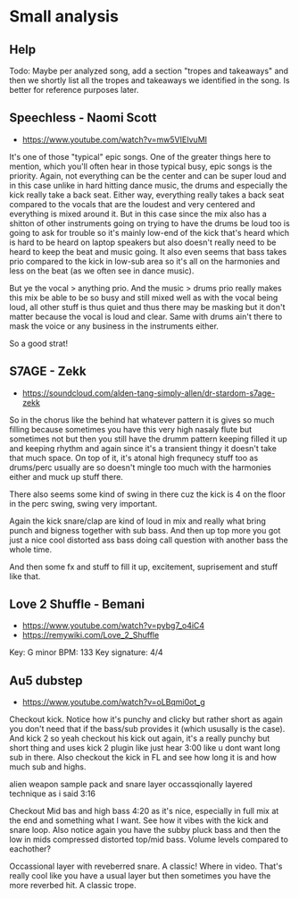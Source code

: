 # Small analysis

## Help
Todo: Maybe per analyzed song, add a section "tropes and takeaways" and then we shortly list all the tropes and takeaways we identified in the song. Is better for reference purposes later.

## Speechless - Naomi Scott
- https://www.youtube.com/watch?v=mw5VIEIvuMI

It's one of those "typical" epic songs. One of the greater things here to mention, which you'll often hear in those typical busy, epic songs is the priority. Again, not everything can be the center and can be super loud and in this case unlike in hard hitting dance music, the drums and especially the kick really take a back seat. Either way, everything really takes a back seat compared to the vocals that are the loudest and very centered and everything is mixed around it. But in this case since the mix also has a shitton of other instruments going on trying to have the drums be loud too is going to ask for trouble so it's mainly low-end of the kick that's heard which is hard to be heard on laptop speakers but also doesn't really need to be heard to keep the beat and music going. It also even seems that bass takes prio compared to the kick in low-sub area so it's all on the harmonies and less on the beat (as we often see in dance music).

But ye the vocal > anything prio. And the music > drums prio really makes this mix be able to be so busy and still mixed well as with the vocal being loud, all other stuff is thus quiet and thus there may be masking but it don't matter because the vocal is loud and clear. Same with drums ain't there to mask the voice or any business in the instruments either.

So a good strat!

## S7AGE - Zekk
- https://soundcloud.com/alden-tang-simply-allen/dr-stardom-s7age-zekk

So in the chorus like the behind hat whatever pattern it is gives so much filling because sometimes you have this very high nasaly flute but sometimes not but then you still have the drumm pattern keeping filled it up and keeping rhythm and again since it's a transient thingy it doesn't take that much space. On top of it, it's atonal high frequnecy stuff too as drums/perc usually are so doesn't mingle too much with the harmonies either and muck up stuff there.

There also seems some kind of swing in there cuz the kick is 4 on the floor in the perc swing, swing very important.

Again the kick snare/clap are kind of loud in mix and really what bring punch and bigness together with sub bass. And then up top more you got just a nice cool distorted ass bass doing call question with another bass the whole time.

And then some fx and stuff to fill it up, excitement, suprisement and stuff like that.

## Love 2 Shuffle - Bemani
- https://www.youtube.com/watch?v=pybg7_o4iC4
- https://remywiki.com/Love_2_Shuffle

Key: G minor
BPM: 133
Key signature: 4/4

## Au5 dubstep
- https://www.youtube.com/watch?v=oLBqmi0ot_g

Checkout kick. Notice how it's punchy and clicky but rather short as again you don't need that if the bass/sub provides it (which ususally is the case). And kick 2
so yeah checkout his kick out again, it's a really punchy but short thing and uses kick 2 plugin like just hear 3:00 like u dont want long sub in there. Also checkout the kick in FL and see how long it is and how much sub and highs.

alien weapon sample pack and snare layer occassqionally layered technique as i said 3:16

Checkout Mid bas and high bass 4:20 as it's nice, especially in full mix at the end and something what I want. See how it vibes with the kick and snare loop. Also notice again you have the subby pluck bass and then the low in mids compressed distorted top/mid bass. Volume levels compared to eachother?

Occassional layer with reveberred snare. A classic! Where in video. That's really cool like you have a usual layer but then sometimes you have the more reverbed hit. A classic trope.
